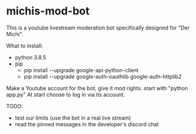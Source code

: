 # michis-mod-bot

This is a youtube livestream moderation bot specifically designed for "Der Michi".

What to install:

-   python 3.8.5
-   pip
    -   pip install --upgrade google-api-python-client
    -   pip install --upgrade google-auth-oauthlib google-auth-httplib2

Make a Youtube account for the bot, give it mod rights.
start with "python app.py"
At start choose to log in via its account.

TODO:

-   test our limits (use the bot in a real live stream)
-   read the pinned messages in the developer's discord chat
